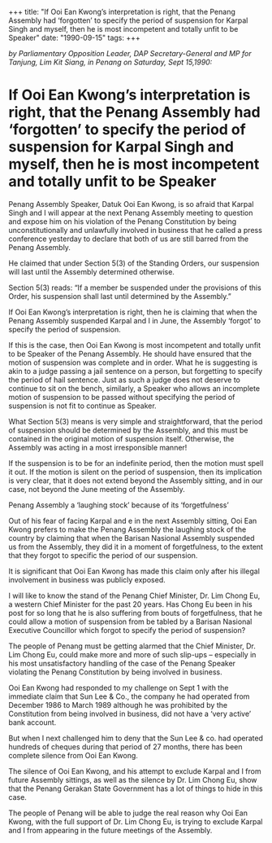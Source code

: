 +++ 
title: "If Ooi Ean Kwong’s interpretation is right, that the Penang Assembly had ‘forgotten’ to specify the period of suspension for Karpal Singh and myself, then he is most incompetent and totally unfit to be Speaker"
date: "1990-09-15"
tags:
+++

_by Parliamentary Opposition Leader, DAP Secretary-General and MP for Tanjung, Lim Kit Siang, in Penang on Saturday, Sept 15,1990:_

# If Ooi Ean Kwong’s interpretation is right, that the Penang Assembly had ‘forgotten’ to specify the period of suspension for Karpal Singh and myself, then he is most incompetent and totally unfit to be Speaker

Penang Assembly Speaker, Datuk Ooi Ean Kwong, is so afraid that Karpal Singh and I will appear at the next Penang Assembly meeting to question and expose him on his violation of the Penang Constitution by being unconstitutionally and unlawfully involved in business that he called a press conference yesterday to declare that both of us are still barred from the Penang Assembly.</u>

He claimed that under Section 5(3) of the Standing Orders, our suspension will last until the Assembly determined otherwise.

Section 5(3) reads: “If a member be suspended under the provisions of this Order, his suspension shall last until determined by the Assembly.”

If Ooi Ean Kwong’s interpretation is right, then he is claiming that when the Penang Assembly suspended Karpal and I in June, the Assembly ‘forgot’ to specify the period of suspension.

If this is the case, then Ooi Ean Kwong is most incompetent and totally unfit to be Speaker of the Penang Assembly. He should have ensured that the motion of suspension was complete and in order. What he is suggesting is akin to a judge passing a jail sentence on a person, but forgetting to specify the period of hail sentence. Just as such a judge does not deserve to continue to sit on the bench, similarly, a Speaker who allows an incomplete motion of suspension to be passed without specifying the period of suspension is not fit to continue as Speaker.

What Section 5(3) means is very simple and straightforward, that the period of suspension should be determined by the Assembly, and this must be contained in the original motion of suspension itself. Otherwise, the Assembly was acting in a most irresponsible manner!

If the suspension is to be for an indefinite period, then the motion must spell it out. If the motion is silent on the period of suspension, then its implication is very clear, that it does not extend beyond the Assembly sitting, and in our case, not beyond the June meeting of the Assembly.

Penang Assembly a ‘laughing stock’ because of its ‘forgetfulness’

Out of his fear of facing Karpal and e in the next Assembly sitting, Ooi Ean Kwong prefers to make the Penang Assembly the laughing stock of the country by claiming that when the Barisan Nasional Assembly suspended us from the Assembly, they did it in a moment of forgetfulness, to the extent that they forgot to specific the period of our suspension.

It is significant that Ooi Ean Kwong has made this claim only after his illegal involvement in business was publicly exposed.

I will like to know the stand of the Penang Chief Minister, Dr. Lim Chong Eu, a western Chief Minister for the past 20 years. Has Chong Eu been in his post for so long that he is also suffering from bouts of forgetfulness, that he could allow a motion of suspension from be tabled by a Barisan Nasional Executive Councillor which forgot to specify the period of suspension?

The people of Penang must be getting alarmed that the Chief Minister, Dr. Lim Chong Eu, could make more and more of such slip-ups – especially in his most unsatisfactory handling of the case of the Penang Speaker violating the Penang Constitution by being involved in business.

Ooi Ean Kwong had responded to my challenge on Sept 1 with the immediate claim that Sun Lee & Co., the company he had operated from December 1986 to March 1989 although he was prohibited by the Constitution from being involved in business, did not have a ‘very active’ bank account.

But when I next challenged him to deny that the Sun Lee & co. had operated hundreds of cheques during that period of 27 months, there has been complete silence from Ooi Ean Kwong.

The silence of Ooi Ean Kwong, and his attempt to exclude Karpal and I from future Assembly sittings, as well as the silence by Dr. Lim Chong Eu, show that the Penang Gerakan State Government has a lot of things to hide in this case.

The people of Penang will be able to judge the real reason why Ooi Ean Kwong, with the full support of Dr. Lim Chong Eu, is trying to exclude Karpal and I from appearing in the future meetings of the Assembly.
 
